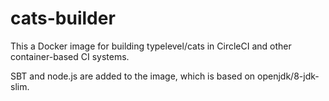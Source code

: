 # cats-builder

This a Docker image for building typelevel/cats in CircleCI and other container-based CI systems.

SBT and node.js are added to the image, which is based on openjdk/8-jdk-slim.

